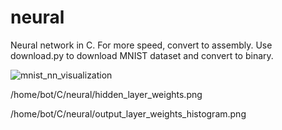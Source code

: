 # neural
Neural network in C. For more speed, convert to assembly.
Use download.py to download MNIST dataset and convert to binary.


![mnist_nn_visualization](https://github.com/hcm444/neural/assets/32826270/d50ee614-38ed-4b65-8273-0f0d7c213d12)

/home/bot/C/neural/hidden_layer_weights.png

/home/bot/C/neural/output_layer_weights_histogram.png
